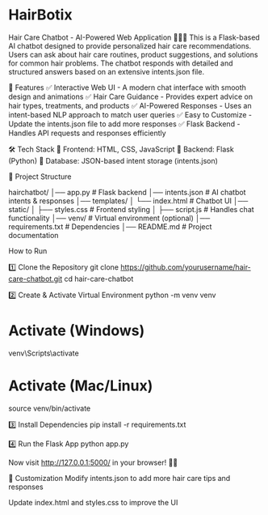 # HairBotix
Hair Care Chatbot - AI-Powered Web Application 💇‍♀️💬
This is a Flask-based AI chatbot designed to provide personalized hair care recommendations. Users can ask about hair care routines, product suggestions, and solutions for common hair problems. The chatbot responds with detailed and structured answers based on an extensive intents.json file.

🚀 Features
✅ Interactive Web UI - A modern chat interface with smooth design and animations
✅ Hair Care Guidance - Provides expert advice on hair types, treatments, and products
✅ AI-Powered Responses - Uses an intent-based NLP approach to match user queries
✅ Easy to Customize - Update the intents.json file to add more responses
✅ Flask Backend - Handles API requests and responses efficiently

🛠 Tech Stack
🔹 Frontend: HTML, CSS, JavaScript
🔹 Backend: Flask (Python)
🔹 Database: JSON-based intent storage (intents.json)

📂 Project Structure

hairchatbot/
│── app.py               # Flask backend
│── intents.json         # AI chatbot intents & responses
│── templates/
│   └── index.html       # Chatbot UI
│── static/
│   ├── styles.css       # Frontend styling
│   ├── script.js        # Handles chat functionality
│── venv/                # Virtual environment (optional)
│── requirements.txt     # Dependencies
│── README.md            # Project documentation

 How to Run

 
1️⃣ Clone the Repository
git clone https://github.com/yourusername/hair-care-chatbot.git
cd hair-care-chatbot


2️⃣ Create & Activate Virtual Environment
python -m venv venv
# Activate (Windows)
venv\Scripts\activate
# Activate (Mac/Linux)
source venv/bin/activate


3️⃣ Install Dependencies
pip install -r requirements.txt


4️⃣ Run the Flask App
python app.py


Now visit http://127.0.0.1:5000/ in your browser! 🎨💬

📝 Customization
Modify intents.json to add more hair care tips and responses

Update index.html and styles.css to improve the UI






